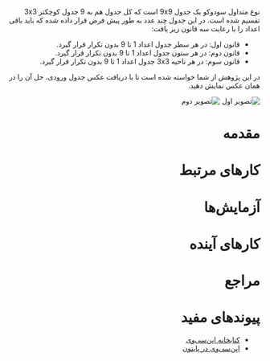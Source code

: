 <div dir=rtl>

نوع متداول سودوکو یک جدول 9x9 است که کل جدول هم به 9 جدول کوچکتر 3x3 تقسیم شده است. در این جدول چند عدد به طور پیش فرض قرار داده شده که باید باقی اعداد را با رعایت سه قانون زیر یافت:

+ قانون اول: در هر سطر جدول اعداد 1 تا 9 بدون تکرار قرار گیرد.
+ قانون دوم: در هر ستون جدول اعداد 1 تا 9 بدون تکرار قرار گیرد.
+ قانون سوم: در هر ناحیه 3x3 جدول اعداد 1 تا 9 بدون تکرار قرار گیرد.

در این پژوهش از شما خواسته شده است تا با دریافت عکس جدول ورودی، حل آن را در همان عکس نمایش دهید.

![تصویر اول](http://bayanbox.ir/id/7175801468149608955?view)
![تصویر دوم](http://bayanbox.ir/id/8059289155252202266?view)

# مقدمه

# کارهای مرتبط

# آزمایش‌ها

# کارهای آینده

# مراجع

# پیوندهای مفید
+ [کتابخانه اپن‌سی‌وی](http://opencv.org) 
+ [اپن‌سی‌وی در پایتون](http://docs.opencv.org/trunk/doc/py_tutorials/py_tutorials.html)
 
